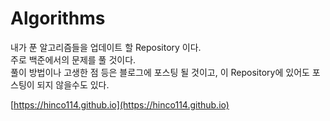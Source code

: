 # Algorithms
내가 푼 알고리즘들을 업데이트 할 Repository 이다.  
주로 백준에서의 문제를 풀 것이다.  
풀이 방법이나 고생한 점 등은 블로그에 포스팅 될 것이고, 이 Repository에 있어도 포스팅이 되지 않을수도 있다.  

[https://hinco114.github.io](https://hinco114.github.io)  
